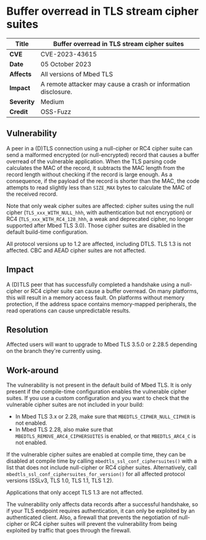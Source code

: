 # Buffer overread in TLS stream cipher suites

**Title** |  Buffer overread in TLS stream cipher suites
---|---
**CVE** |  CVE-2023-43615
**Date** |  05 October 2023
**Affects** |  All versions of Mbed TLS
**Impact** |  A remote attacker may cause a crash or information disclosure.
**Severity** |  Medium
**Credit** |  OSS-Fuzz

## Vulnerability

A peer in a (D)TLS connection using a null-cipher or RC4 cipher suite can send a malformed encrypted (or null-encrypted) record that causes a buffer overread of the vulnerable application. When the TLS parsing code calculates the MAC of the record, it subtracts the MAC length from the record length without checking if the record is large enough. As a consequence, if the payload of the record is shorter than the MAC, the code attempts to read slightly less than `SIZE_MAX` bytes to calculate the MAC of the received record.

Note that only weak cipher suites are affected: cipher suites using the null cipher (`TLS_xxx_WITH_NULL_hhh`, with authentication but not encryption) or RC4 (`TLS_xxx_WITH_RC4_128_hhh`, a weak and deprecated cipher, no longer supported after Mbed TLS 3.0). Those cipher suites are disabled in the default build-time configuration.

All protocol versions up to 1.2 are affected, including DTLS. TLS 1.3 is not affected. CBC and AEAD cipher suites are not affected.

## Impact

A (D)TLS peer that has successfully completed a handshake using a null-cipher or RC4 cipher suite can cause a buffer overread. On many platforms, this will result in a memory access fault. On platforms without memory protection, if the address space contains memory-mapped peripherals, the read operations can cause unpredictable results.

## Resolution

Affected users will want to upgrade to Mbed TLS 3.5.0 or 2.28.5 depending on the branch they're currently using.

## Work-around

The vulnerability is not present in the default build of Mbed TLS. It is only present if the compile-time configuration enables the vulnerable cipher suites. If you use a custom configuration and you want to check that the vulnerable cipher suites are not included in your build:

* In Mbed TLS 3.x or 2.28, make sure that `MBEDTLS_CIPHER_NULL_CIPHER` is not enabled.
* In Mbed TLS 2.28, also make sure that `MBEDTLS_REMOVE_ARC4_CIPHERSUITES` is enabled, or that `MBEDTLS_ARC4_C` is not enabled.

If the vulnerable cipher suites are enabled at compile time, they can be disabled at compile time by calling `mbedtls_ssl_conf_ciphersuites()` with a list that does not include null-cipher or RC4 cipher suites. Alternatively, call `mbedtls_ssl_conf_ciphersuites_for_version()` for all affected protocol versions (SSLv3, TLS 1.0, TLS 1.1, TLS 1.2).

Applications that only accept TLS 1.3 are not affected.

The vulnerability only affects data records after a successful handshake, so if your TLS endpoint requires authentication, it can only be exploited by an authenticated client. Also, a firewall that prevents the negotiation of null-cipher or RC4 cipher suites will prevent the vulnerability from being exploited by traffic that goes through the firewall.
